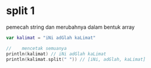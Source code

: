# split 1
pemecah string dan merubahnya dalam bentuk array 
```kt
var kalimat = "iNi adGlah kaLimat"

//    mencetak semuanya
println(kalimat) // iNi adGlah kaLimat
println(kalimat.split(" ")) // [iNi, adGlah, kaLimat]
```

